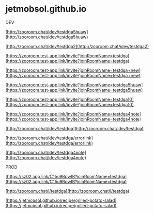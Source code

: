 # jetmobsol.github.io

DEV

[http://zooroom.chat/idev/testdga5huaw](http://zooroom.chat/idev/testdga5huaw)

[http://zooroom.chat/idev/testdga2](http://zooroom.chat/idev/testdga2)

[https://zooroom.test-app.link/invite?joinRoomName=testdga](https://zooroom.test-app.link/invite?joinRoomName=testdga)

[https://zooroom.test-app.link/invite?joinRoomName=testdga+new](https://zooroom.test-app.link/invite?joinRoomName=testdga+new)

[https://zooroom.test-app.link/invite?joinRoomName=testdga5huaw](https://zooroom.test-app.link/invite?joinRoomName=testdga5huaw)

[https://zooroom.test-app.link/invite?joinRoomName=testdga10](https://zooroom.test-app.link/invite?joinRoomName=testdga10)

[https://zooroom.test-app.link/invite?joinRoomName=testdga4note](https://zooroom.test-app.link/invite?joinRoomName=testdga4note)

[http://zooroom.chat/idev/testdga](http://zooroom.chat/idev/testdga)

[http://zooroom.chat/idev/testdga/errorlink](http://zooroom.chat/idev/testdga/errorlink)

[http://zooroom.chat/idev/testdga4note](http://zooroom.chat/idev/testdga4note)



PROD     

[https://sz02.app.link/C15u9BpwIB?joinRoomName=testdga](https://sz02.app.link/C15u9BpwIB?joinRoomName=testdga)

[http://zooroom.chat/i/testdga](http://zooroom.chat/i/testdga)



[https://jetmobsol.github.io/recipe/grilled-potato-salad](https://jetmobsol.github.io/recipe/grilled-potato-salad)

